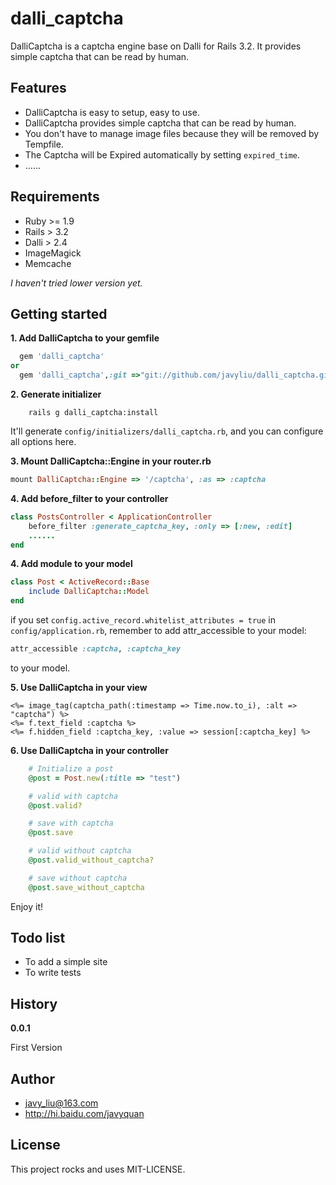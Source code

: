 dalli_captcha
=============

DalliCaptcha is a captcha engine base on Dalli for Rails 3.2. It provides simple captcha that can be read by human.


## Features

* DalliCaptcha is easy to setup, easy to use.
* DalliCaptcha provides simple captcha that can be read by human.
* You don't have to manage image files because they will be removed by Tempfile.
* The Captcha will be Expired automatically by setting `expired_time`.
* ......


## Requirements

* Ruby >= 1.9
* Rails > 3.2
* Dalli > 2.4
* ImageMagick
* Memcache

*I haven't tried lower version yet.*

## Getting started

**1. Add DalliCaptcha to your gemfile**

```ruby
  gem 'dalli_captcha'
or
  gem 'dalli_captcha',:git =>"git://github.com/javyliu/dalli_captcha.git"
```

**2. Generate initializer**

```shell
    rails g dalli_captcha:install
```

It'll generate `config/initializers/dalli_captcha.rb`, and you can configure all options here.

**3. Mount DalliCaptcha::Engine in your router.rb**

```ruby
mount DalliCaptcha::Engine => '/captcha', :as => :captcha
```


**4. Add before_filter to your controller**

```ruby
class PostsController < ApplicationController
    before_filter :generate_captcha_key, :only => [:new, :edit]
    ......
end
```

**4. Add module to your model**

```ruby
class Post < ActiveRecord::Base
    include DalliCaptcha::Model
end
```

if you set `config.active_record.whitelist_attributes = true` in `config/application.rb`, remember to add attr_accessible to your model:

```ruby
attr_accessible :captcha, :captcha_key
```

to your model.

**5. Use DalliCaptcha in your view**

```erb
<%= image_tag(captcha_path(:timestamp => Time.now.to_i), :alt => "captcha") %>
<%= f.text_field :captcha %>
<%= f.hidden_field :captcha_key, :value => session[:captcha_key] %>
```

**6. Use DalliCaptcha in your controller**

```ruby
    # Initialize a post
    @post = Post.new(:title => "test")

    # valid with captcha
    @post.valid?

    # save with captcha
    @post.save

    # valid without captcha
    @post.valid_without_captcha?

    # save without captcha
    @post.save_without_captcha
```


Enjoy it!


## Todo list

* To add a simple site
* To write tests


## History

**0.0.1**

First Version


## Author

* javy_liu@163.com
* http://hi.baidu.com/javyquan


## License

This project rocks and uses MIT-LICENSE.

